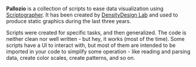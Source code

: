 **Pallozio** is a collection of scripts to ease data visualization using [Scriptographer](http://scriptographer.org/).
It has been created by [DensityDesign Lab](http://www.densitydesign.org/) and used to produce static graphics during the last three years.

Scripts were created for specific tasks, and then generalized. The code is neither clean nor well written - but hey, it works (most of the time).
Some scripts have a UI to interact with, but most of them are intended to be imported in your code to simplify some operation - like reading and parsing data, create color scales, create patterns, and so on.
